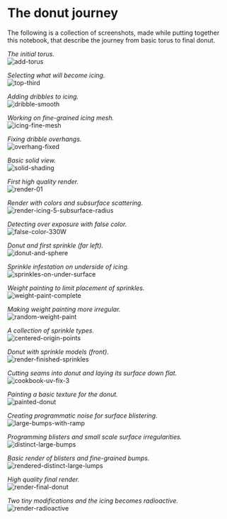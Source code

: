 The donut journey
=================

The following is a collection of screenshots, made while putting together this notebook, that describe the journey from basic torus to final donut.

_The initial torus._  
![add-torus](add-torus.png)

_Selecting what will become icing._  
![top-third](top-third.png)

_Adding dribbles to icing._  
![dribble-smooth](dribble-smooth.png)

_Working on fine-grained icing mesh._  
![icing-fine-mesh](icing-fine-mesh.png)

_Fixing dribble overhangs._  
![overhang-fixed](overhang-fixed.png)

_Basic solid view._  
![solid-shading](solid-shading.png)

_First high quality render._  
![render-01](render-01.png)

_Render with colors and subsurface scattering._  
![render-icing-5-subsurface-radius](render-icing-5-subsurface-radius.png)

_Detecting over exposure with false color._  
![false-color-330W](false-color-330W.png)

_Donut and first sprinkle (far left)._  
![donut-and-sphere](donut-and-sphere.png)

_Sprinkle infestation on underside of icing._  
![sprinkles-on-under-surface](sprinkles-on-under-surface.png)

_Weight painting to limit placement of sprinkles._  
![weight-paint-complete](weight-paint-complete.png)

_Making weight painting more irregular._  
![random-weight-paint](random-weight-paint.png)

_A collection of sprinkle types._  
![centered-origin-points](centered-origin-points.png)

_Donut with sprinkle models (front)._  
![render-finished-sprinkles](render-finished-sprinkles.png)

_Cutting seams into donut and laying its surface down flat._  
![cookbook-uv-fix-3](cookbook-uv-fix-3.png)

_Painting a basic texture for the donut._  
![painted-donut](painted-donut.png)

_Creating programmatic noise for surface blistering._  
![large-bumps-with-ramp](large-bumps-with-ramp.png)

_Programming blisters and small scale surface irregularities._  
![distinct-large-bumps](distinct-large-bumps.png)

_Basic render of blisters and fine-grained bumps._  
![rendered-distinct-large-lumps](rendered-distinct-large-lumps.png)

_High quality final render._  
![render-final-donut](render-final-donut.png)

_Two tiny modifications and the icing becomes radioactive._  
![render-radioactive](render-radioactive.png)
